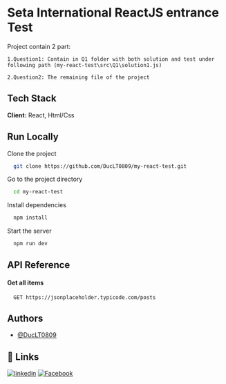 
# Seta International ReactJS entrance Test

Project contain 2 part: 


    1.Question1: Contain in Q1 folder with both solution and test under following path (my-react-test\src\Q1\solution1.js)

    2.Question2: The remaining file of the project
## Tech Stack

**Client:** React, Html/Css




## Run Locally

Clone the project

```bash
  git clone https://github.com/DucLT0809/my-react-test.git
```

Go to the project directory

```bash
  cd my-react-test
```

Install dependencies

```bash
  npm install
```

Start the server

```bash
  npm run dev
```


## API Reference

#### Get all items

```http
  GET https://jsonplaceholder.typicode.com/posts
```



## Authors

- [@DucLT0809](https://github.com/DucLT0809)


## 🔗 Links

[![linkedin](https://img.shields.io/badge/linkedin-0A66C2?style=for-the-badge&logo=linkedin&logoColor=white)](https://www.linkedin.com/in/%C4%91%E1%BB%A9c-trung-l%C3%AA-32b8641b1/)
[![Facebook](https://img.shields.io/badge/Facebook-Connect-brightgreen?style=for-the-badge&labelColor=black&logo=facebook)](https://www.facebook.com/attrgduc)

